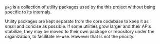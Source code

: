 `pkg` is a collection of utility packages used by the this project without being specific to its internals.

Utility packages are kept separate from the core codebase to keep it as small and concise as possible.
If some utilities grow larger and their APIs stabilize, they may be moved to their own package or
repository under the organization, to facilitate re-use. However that is not the priority.
